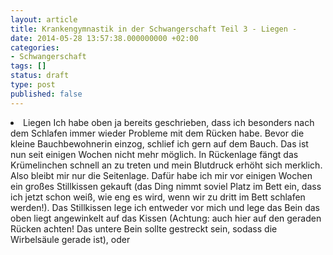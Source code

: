 ```yaml
---
layout: article
title: Krankengymnastik in der Schwangerschaft Teil 3 - Liegen -
date: 2014-05-28 13:57:38.000000000 +02:00
categories:
- Schwangerschaft
tags: []
status: draft
type: post
published: false
---
```

<li>Liegen
Ich habe oben ja bereits geschrieben, dass ich besonders nach dem Schlafen immer wieder Probleme mit dem Rücken habe. Bevor die kleine Bauchbewohnerin einzog, schlief ich gern auf dem Bauch. Das ist nun seit einigen Wochen nicht mehr möglich. In Rückenlage fängt das Krümelinchen schnell an zu treten und mein Blutdruck erhöht sich merklich. Also bleibt mir nur die Seitenlage. Dafür habe ich mir vor einigen Wochen ein großes Stillkissen gekauft (das Ding nimmt soviel Platz im Bett ein, dass ich jetzt schon weiß, wie eng es wird, wenn wir zu dritt im Bett schlafen werden!).
Das Stillkissen lege ich entweder vor mich und lege das Bein das oben liegt angewinkelt auf das Kissen (Achtung: auch hier auf den geraden Rücken achten! Das untere Bein sollte gestreckt sein, sodass die Wirbelsäule gerade ist), oder</li>

